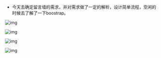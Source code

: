 + 今天去确定留言墙的需求，并对需求做了一定的解析，设计简单流程，空闲的时候去了解了一下boostrap。

![img](http://git.gyyx.cn/caishuai/static/raw/master/img/0308_2.jpg)

![img](http://git.gyyx.cn/caishuai/static/raw/master/img/0306_3.jpg)

![img](http://git.gyyx.cn/caishuai/static/raw/master/img/0306_4.jpg)

![img](http://git.gyyx.cn/caishuai/static/raw/master/img/0306_1.jpg)
